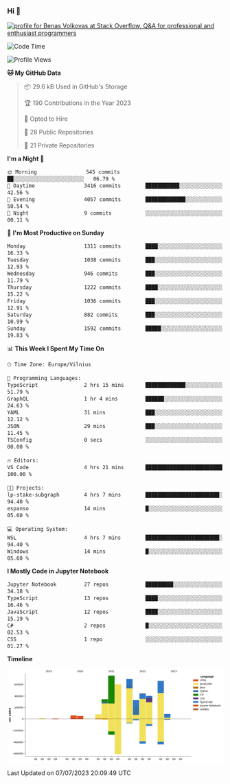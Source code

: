 ### Hi 👋
<a href="https://stackoverflow.com/users/14954249/benas-volkovas"><img src="https://stackoverflow.com/users/flair/14954249.png?theme=dark" width="208" height="58" alt="profile for Benas Volkovas at Stack Overflow, Q&amp;A for professional and enthusiast programmers" title="profile for Benas Volkovas at Stack Overflow, Q&amp;A for professional and enthusiast programmers"></a>

<!--START_SECTION:waka-->
![Code Time](http://img.shields.io/badge/Code%20Time-1%2C467%20hrs%2055%20mins-blue)

![Profile Views](http://img.shields.io/badge/Profile%20Views-0-blue)

**🐱 My GitHub Data** 

> 📦 29.6 kB Used in GitHub's Storage 
 > 
> 🏆 190 Contributions in the Year 2023
 > 
> 💼 Opted to Hire
 > 
> 📜 28 Public Repositories 
 > 
> 🔑 21 Private Repositories 
 > 
**I'm a Night 🦉** 

```text
🌞 Morning                545 commits         ██░░░░░░░░░░░░░░░░░░░░░░░   06.79 % 
🌆 Daytime                3416 commits        ███████████░░░░░░░░░░░░░░   42.56 % 
🌃 Evening                4057 commits        █████████████░░░░░░░░░░░░   50.54 % 
🌙 Night                  9 commits           ░░░░░░░░░░░░░░░░░░░░░░░░░   00.11 % 
```
📅 **I'm Most Productive on Sunday** 

```text
Monday                   1311 commits        ████░░░░░░░░░░░░░░░░░░░░░   16.33 % 
Tuesday                  1038 commits        ███░░░░░░░░░░░░░░░░░░░░░░   12.93 % 
Wednesday                946 commits         ███░░░░░░░░░░░░░░░░░░░░░░   11.79 % 
Thursday                 1222 commits        ████░░░░░░░░░░░░░░░░░░░░░   15.22 % 
Friday                   1036 commits        ███░░░░░░░░░░░░░░░░░░░░░░   12.91 % 
Saturday                 882 commits         ███░░░░░░░░░░░░░░░░░░░░░░   10.99 % 
Sunday                   1592 commits        █████░░░░░░░░░░░░░░░░░░░░   19.83 % 
```


📊 **This Week I Spent My Time On** 

```text
🕑︎ Time Zone: Europe/Vilnius

💬 Programming Languages: 
TypeScript               2 hrs 15 mins       █████████████░░░░░░░░░░░░   51.79 % 
GraphQL                  1 hr 4 mins         ██████░░░░░░░░░░░░░░░░░░░   24.63 % 
YAML                     31 mins             ███░░░░░░░░░░░░░░░░░░░░░░   12.12 % 
JSON                     29 mins             ███░░░░░░░░░░░░░░░░░░░░░░   11.45 % 
TSConfig                 0 secs              ░░░░░░░░░░░░░░░░░░░░░░░░░   00.00 % 

🔥 Editors: 
VS Code                  4 hrs 21 mins       █████████████████████████   100.00 % 

🐱‍💻 Projects: 
lp-stake-subgraph        4 hrs 7 mins        ████████████████████████░   94.40 % 
espanso                  14 mins             █░░░░░░░░░░░░░░░░░░░░░░░░   05.60 % 

💻 Operating System: 
WSL                      4 hrs 7 mins        ████████████████████████░   94.40 % 
Windows                  14 mins             █░░░░░░░░░░░░░░░░░░░░░░░░   05.60 % 
```

**I Mostly Code in Jupyter Notebook** 

```text
Jupyter Notebook         27 repos            █████████░░░░░░░░░░░░░░░░   34.18 % 
TypeScript               13 repos            ████░░░░░░░░░░░░░░░░░░░░░   16.46 % 
JavaScript               12 repos            ████░░░░░░░░░░░░░░░░░░░░░   15.19 % 
C#                       2 repos             █░░░░░░░░░░░░░░░░░░░░░░░░   02.53 % 
CSS                      1 repo              ░░░░░░░░░░░░░░░░░░░░░░░░░   01.27 % 
```



**Timeline**

![Lines of Code chart](https://raw.githubusercontent.com/BenasVolkovas/BenasVolkovas/main/assets/bar_graph.png)


 Last Updated on 07/07/2023 20:09:49 UTC
<!--END_SECTION:waka-->

